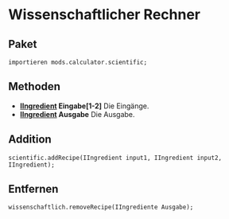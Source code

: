 # Wissenschaftlicher Rechner

## Paket
```zenscript
importieren mods.calculator.scientific;
```

## Methoden

- **[IIngredient](/Vanilla/Variable_Types/IIngredient/) Eingabe[1-2]** Die Eingänge.
- **[IIngredient](/Vanilla/Variable_Types/IIngredient/) Ausgabe** Die Ausgabe.

## Addition
```zenscript
scientific.addRecipe(IIngredient input1, IIngredient input2, IIngredient);
```

## Entfernen
```zenscript
wissenschaftlich.removeRecipe(IIngrediente Ausgabe);
```
